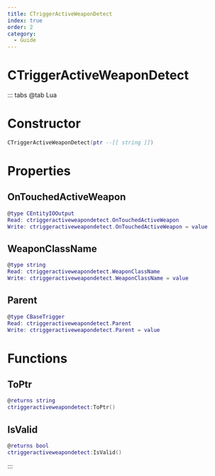 ```yaml
---
title: CTriggerActiveWeaponDetect
index: true
order: 2
category:
  - Guide
---
```


# CTriggerActiveWeaponDetect

::: tabs
@tab Lua
# Constructor
```lua
CTriggerActiveWeaponDetect(ptr --[[ string ]])
```
# Properties
## OnTouchedActiveWeapon 
```lua
@type CEntityIOOutput
Read: ctriggeractiveweapondetect.OnTouchedActiveWeapon
Write: ctriggeractiveweapondetect.OnTouchedActiveWeapon = value
```
## WeaponClassName 
```lua
@type string
Read: ctriggeractiveweapondetect.WeaponClassName
Write: ctriggeractiveweapondetect.WeaponClassName = value
```
## Parent 
```lua
@type CBaseTrigger
Read: ctriggeractiveweapondetect.Parent
Write: ctriggeractiveweapondetect.Parent = value
```
# Functions
## ToPtr
```lua
@returns string
ctriggeractiveweapondetect:ToPtr()
```
## IsValid
```lua
@returns bool
ctriggeractiveweapondetect:IsValid()
```

:::